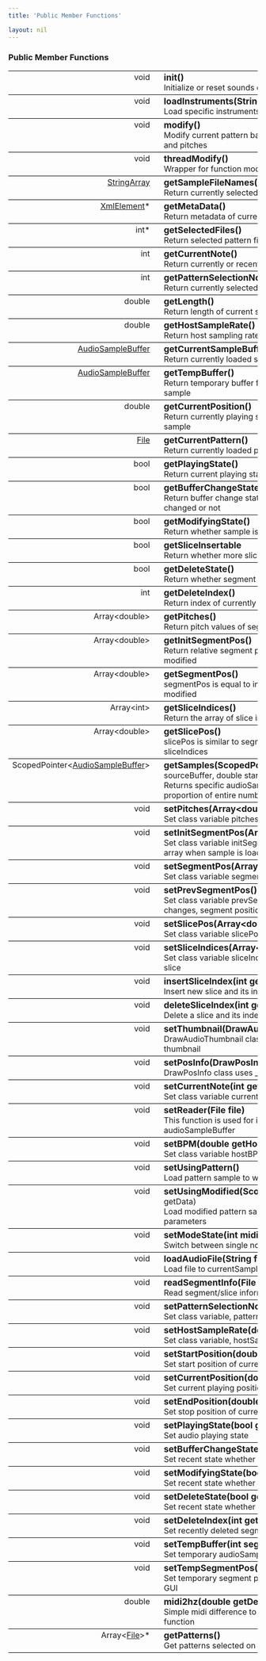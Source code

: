 ```yaml
---
title: 'Public Member Functions'

layout: nil
---
```


### Public Member Functions 

<style>
    table {
        width: 100%;
    }
    tr {
        border-top: 1px solid black;
        border-bottom: 1px solid black;
    }
    table tr td:nth-child(1) {
        width: 20%;
        vertical-align: top;
        text-align: right;
    }
    table tr td:nth-child(2) {
        width: 80%;
        vertical-align: top;
        padding-left: 20px;
    }
    table tr td:nth-child(2)::first-line {
        font-weight: bold;
        font-size: 110%;
    }
</style>

<table>
	<tr>
		<td>void</td>
		<td>
			init()<br>
			Initialize or reset sounds of ppmSynth
		</td>
	</tr>
	<tr>
		<td>void</td>
		<td>
			loadInstruments(StringRef instName, bool isPattern) <br>
			Load specific instruments
		</td>
	</tr>
	<tr>
		<td>void</td>
		<td>
			modify()<br>
			Modify current pattern based on initSegmentPos, segmentPos and pitches
		</td>
	</tr>
	<tr>
		<td>void</td>
		<td>
			threadModify()<br>
			Wrapper for function modify() running in back-thread
		</td>
	</tr>
	<tr>
		<td><a href="https://docs.juce.com/master/classStringArray.html">StringArray</a></td>
		<td>
			getSampleFileNames()<br>
			Return currently selected sample file names
		</td>
	</tr>
	<tr>
		<td><a href="https://docs.juce.com/master/classXmlElement.html">XmlElement</a>*</td>
		<td>
			getMetaData()<br>
			Return metadata of current pattern
		</td>
	</tr>
	<tr>
		<td>int*</td>
		<td>
			getSelectedFiles()<br>
			Return selected pattern files in GUI
		</td>
	</tr>
	<tr>
		<td>int</td>
		<td>
			getCurrentNote()<br>
			Return currently or recently played note
		</td>
	</tr>
	<tr>
		<td>int</td>
		<td>
			getPatternSelectionNote()<br>
			Return currently selected pattern selection note
		</td>
	</tr>
	<tr>
		<td>double</td>
		<td>
			getLength()<br>
			Return length of current sample in seconds
		</td>
	</tr>
	<tr>
		<td>double</td>
		<td>
			getHostSampleRate()<br>
			Return host sampling rate
		</td>
	</tr>
	<tr>
		<td><a href="https://docs.juce.com/master/group__juce__audio__basics-buffers.html#gab339ebab0d3b10c91c0d47c8fd2e50d2">AudioSampleBuffer</a></td>
		<td>
			getCurrentSampleBuffer()<br>
			Return currently loaded sample buffer
		</td>
	</tr>
	<tr>
		<td><a href="https://docs.juce.com/master/group__juce__audio__basics-buffers.html#gab339ebab0d3b10c91c0d47c8fd2e50d2">AudioSampleBuffer</a></td>
		<td>
			getTempBuffer()<br>
			Return temporary buffer for audio thumbnail when modifying sample
		</td>
	</tr>
	<tr>
		<td>double</td>
		<td>
			getCurrentPosition()<br>
			Return currently playing sample position ratio relative to entire sample
		</td>
	</tr>
	<tr>
		<td><a href="https://docs.juce.com/master/classFile.html">File</a></td>
		<td>
			getCurrentPattern()<br>
			Return currently loaded pattern file (or file name)
		</td>
	</tr>
	<tr>
		<td>bool</td>
		<td>
			getPlayingState()<br>
			Return current playing state
		</td>
	</tr>
	<tr>
		<td>bool</td>
		<td>
			getBufferChangeState()<br>
			Return buffer change state whether pointer of current buffer is changed or not
		</td>
	</tr>
	<tr>
		<td>bool</td>
		<td>
			getModifyingState()<br>
			Return whether sample is modifying or not
		</td>
	</tr>
	<tr>
		<td>bool</td>
		<td>
			getSliceInsertable<br>
			Return whether more slices can be inserted
		</td>
	</tr>
	<tr>
		<td>bool</td>
		<td>
			getDeleteState()<br>
			Return whether segment is deleting
		</td>
	</tr>
	<tr>
		<td>int</td>
		<td>
			getDeleteIndex()<br>
			Return index of currently deleting segment
		</td>
	</tr>
	<tr>
		<td>Array&lt;double&gt;</td>
		<td>
			getPitches()<br>
			Return pitch values of segments
		</td>
	</tr>
	<tr>
		<td>Array&lt;double&gt;</td>
		<td>
			getInitSegmentPos()<br>
			Return relative segment positions before the sample is modified
		</td>
	</tr>
	<tr>
		<td>Array&lt;double&gt;</td>
		<td>
			getSegmentPos()<br>
			segmentPos is equal to initSegmentPos before the sample is modified
		</td>
	</tr>
	<tr>
		<td>Array&lt;int&gt;</td>
		<td>
			getSliceIndices()<br>
			Return the array of slice indices among segments
		</td>
	</tr>
	<tr>
		<td>Array&lt;double&gt;</td>
		<td>
			getSlicePos()<br>
			slicePos is similar to segmentPos and it is optained based on sliceIndices
		</td>
	</tr>
	<tr>
		<td>ScopedPointer&lt;<a href="https://docs.juce.com/master/group__juce__audio__basics-buffers.html#gab339ebab0d3b10c91c0d47c8fd2e50d2">AudioSampleBuffer</a>&gt;</td>
		<td>
			getSamples(ScopedPointer&lt;AudioSampleBuffer&gt; sourceBuffer, double startPos, double destPos)<br>
			Returns specific audioSampleBuffer from startPos to destPos proportion of entire number of samples.
		</td>
	</tr>
	<tr>
		<td>void</td>
		<td>
			setPitches(Array&lt;double&gt; getPitches)<br>
			Set class variable pitches, pitches of segments
		</td>
	</tr>
	<tr>
		<td>void</td>
		<td>
			setInitSegmentPos(Array&lt;double&gt; getInitSegmentPos)<br>
			Set class variable initSegmentPos, initial segment position array when sample is loaded
		</td>
	</tr>
	<tr>
		<td>void</td>
		<td>
			setSegmentPos(Array&lt;double&gt; getSegmentPos)<br>
			Set class variable segmentPos, current segment position array
		</td>
	</tr>
	<tr>
		<td>void</td>
		<td>
			setPrevSegmentPos()<br>
			Set class variable prevSegmentPos, previous, before any changes, segment position array
		</td>
	</tr>
	<tr>
		<td>void</td>
		<td>
			setSlicePos(Array&lt;double&gt; getSlicePos)<br>
			Set class variable slicePos, position array of slices
		</td>
	</tr>
	<tr>
		<td>void</td>
		<td>
			setSliceIndices(Array&lt;int&gt; getSliceIndices)<br>
			Set class variable sliceIndices, indices of segments that are slice
		</td>
	</tr>
	<tr>
		<td>void</td>
		<td>
			insertSliceIndex(int getIndex)<br>
			Insert new slice and its index to sliceIndices
		</td>
	</tr>
	<tr>
		<td>void</td>
		<td>
			deleteSliceIndex(int getIndex)<br>
			Delete a slice and its index in sliceIndices
		</td>
	</tr>
	<tr>
		<td>void</td>
		<td>
			setThumbnail(DrawAudioThumbnail* thumbnail)<br>
			DrawAudioThumbnail class uses _thumbnail to draw audio thumbnail
		</td>
	</tr>
	<tr>
		<td>void</td>
		<td>
			setPosInfo(DrawPosInfo* posInfo)<br>
			DrawPosInfo class uses _posInfo to draw beat information
		</td>
	</tr>
	<tr>
		<td>void</td>
		<td>
			setCurrentNote(int getCurrentNote)<br>
			Set class variable currentNote, currently playing note
		</td>
	</tr>
	<tr>
		<td>void</td>
		<td>
			setReader(File file)<br>
			This function is used for initializing pattern sample for audioSampleBuffer
		</td>
	</tr>
	<tr>
		<td>void</td>
		<td>
			setBPM(double getHostBPM)<br>
			Set class variable hostBPM
		</td>
	</tr>
	<tr>
		<td>void</td>
		<td>
			setUsingPattern()<br>
			Load pattern sample to wsola and set wsola parameters
		</td>
	</tr>
	<tr>
		<td>void</td>
		<td>
			setUsingModified(ScopedPointer&lt;AudioSampleBuffer&gt; getData) <br>
			Load modified pattern sample to wsola and set wsola parameters
		</td>
	</tr>
	<tr>
		<td>void</td>
		<td>
			setModeState(int midiNoteNumber)<br>
			Switch between single note and pattern
		</td>
	</tr>
	<tr>
		<td>void</td>
		<td>
			loadAudioFile(String filePath)<br>
			Load file to currentSampleBuffer and wsola from given filePath
		</td>
	</tr>
	<tr>
		<td>void</td>
		<td>
			readSegmentInfo(File xmlFile, bool loadFile)<br>
			Read segment/slice information from given XML file path
		</td>
	</tr>
	<tr>
		<td>void</td>
		<td>
			setPatternSelectionNote(int getPatternSelectionNote)<br>
			Set class variable, patternSelectionNote, from midi keyboard
		</td>
	</tr>
	<tr>
		<td>void</td>
		<td>
			setHostSampleRate(double sampleRate)<br>
			Set class variable, hostSampleRate, from host sample rate
		</td>
	</tr>
	<tr>
		<td>void</td>
		<td>
			setStartPosition(double startPosition)<br>
			Set start position of current buffer
		</td>
	</tr>
	<tr>
		<td>void</td>
		<td>
			setCurrentPosition(double currentPosition)<br>
			Set current playing position of current buffer
		</td>
	</tr>
	<tr>
		<td>void</td>
		<td>
			setEndPosition(double endPosition)<br>
			Set stop position of current buffer
		</td>
	</tr>
	<tr>
		<td>void</td>
		<td>
			setPlayingState(bool getPlayingState)<br>
			Set audio playing state
		</td>
	</tr>
	<tr>
		<td>void</td>
		<td>
			setBufferChangeState(bool getBufferChangeState)<br>
			Set recent state whether audio buffer is changed
		</td>
	</tr>
	<tr>
		<td>void</td>
		<td>
			setModifyingState(bool getModifyingState)<br>
			Set recent state whether user is modifying the pattern
		</td>
	</tr>
	<tr>
		<td>void</td>
		<td>
			setDeleteState(bool getDeleteState)<br>
			Set recent state whether user is deleting a segment
		</td>
	</tr>
	<tr>
		<td>void</td>
		<td>
			setDeleteIndex(int getDeleteIndex)<br>
			Set recently deleted segment index
		</td>
	</tr>
	<tr>
		<td>void</td>
		<td>
			setTempBuffer(int segmentIndex)<br>
			Set temporary audioSampleBuffer to tempBuffer
		</td>
	</tr>
	<tr>
		<td>void</td>
		<td>
			setTempSegmentPos()<br>
			Set temporary segment position when segment is draged on GUI
		</td>
	</tr>
	<tr>
		<td>double</td>
		<td>
			midi2hz(double getDeltaMIDI)<br>
			Simple midi difference to hertz scale difference conversion function
		</td>
	</tr>
	<tr>
		<td>Array&lt;<a href="https://docs.juce.com/master/classFile.html">File</a>&gt;*</td>
		<td>
			getPatterns()<br>
			Get patterns selected on the GUI
		</td>
	</tr>
</table>
